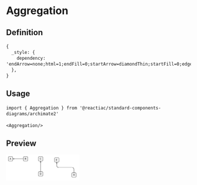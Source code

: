# Aggregation

## Definition

```
{
  _style: { 
    dependency: 'endArrow=none;html=1;endFill=0;startArrow=diamondThin;startFill=0;edgeStyle=elbowEdgeStyle;elbow=vertical',
  },
}
```

## Usage

```
import { Aggregation } from '@reactiac/standard-components-diagrams/archimate2'

<Aggregation/>
```

## Preview

<img src="./aggregation.png" width="200"/>
